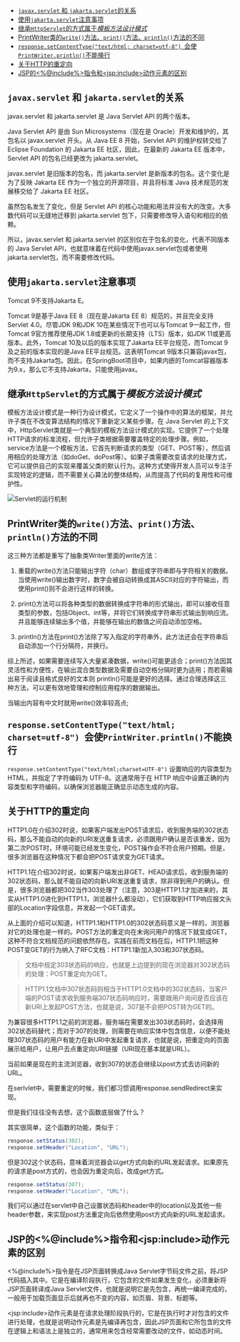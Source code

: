 - [`javax.servlet` 和 `jakarta.servlet`的关系](#javaxservlet-和-jakartaservlet的关系)
- [使用`jakarta.servlet`注意事项](#使用jakartaservlet注意事项)
- [继承`HttpServlet`的方式属于*模板方法设计模式*](#继承httpservlet的方式属于模板方法设计模式)
- [PrintWriter类的`write()`方法、`print()`方法、`println()`方法的不同](#printwriter类的write方法print方法println方法的不同)
- [`response.setContentType("text/html; charset=utf-8") `会使`PrintWriter.println()`不能换行](#responsesetcontenttypetexthtml-charsetutf-8-会使printwriterprintln不能换行)
- [关于HTTP的重定向](#关于http的重定向)
- [JSP的\<%@include%\>指令和\<jsp:include\>动作元素的区别](#jsp的include指令和jspinclude动作元素的区别)


## `javax.servlet` 和 `jakarta.servlet`的关系

javax.servlet 和 jakarta.servlet 是 Java Servlet API 的两个版本。

Java Servlet API 是由 Sun Microsystems（现在是 Oracle）开发和维护的，其包名以 javax.servlet 开头。从 Java EE 8 开始，Servlet API 的维护权转交给了 Eclipse Foundation 的 Jakarta EE 社区，因此，在最新的 Jakarta EE 版本中，Servlet API 的包名已经更改为 jakarta.servlet。

javax.servlet 是旧版本的包名，而 jakarta.servlet 是新版本的包名。这个变化是为了反映 Jakarta EE 作为一个独立的开源项目，并且将标准 Java 技术规范的发展移交给了 Jakarta EE 社区。

虽然包名发生了变化，但是 Servlet API 的核心功能和用法并没有大的改变。大多数代码可以无缝地迁移到 jakarta.servlet 包下，只需要修改导入语句和相应的依赖。

所以，javax.servlet 和 jakarta.servlet 的区别仅在于包名的变化，代表不同版本的 Java Servlet API，也就意味着在代码中使用javax.servlet包或者使用jakarta.servlet包，而不需要修改代码。

## 使用`jakarta.servlet`注意事项

Tomcat 9不支持Jakarta E。

Tomcat 9是基于Java EE 8（现在是Jakarta EE 8）规范的，并且完全支持Servlet 4.0。尽管JDK 9和JDK 10在某些情况下也可以与Tomcat 9一起工作，但Tomcat 9官方推荐使用JDK 1.8或更新的长期支持（LTS）版本，如JDK 11或更高版本。此外，Tomcat 10及以后的版本实现了Jakarta EE平台规范，而Tomcat 9及之前的版本实现的是Java EE平台规范。这表明Tomcat 9版本只兼容javax包，而不支持Jakarta包。因此，在SpringBoot项目中，如果内嵌的Tomcat容器版本为9.x，那么它不支持Jakarta，只能使用javax‌。



## 继承`HttpServlet`的方式属于*模板方法设计模式*

模板方法设计模式是一种行为设计模式，它定义了一个操作中的算法的框架，并允许子类在不改变算法结构的情况下重新定义某些步骤。在 Java Servlet 的上下文中，HttpServlet类就是一个典型的模板方法设计模式的实现。它提供了一个处理HTTP请求的标准流程，但允许子类根据需要覆盖特定的处理步骤。例如，service方法是一个模板方法，它首先判断请求的类型（GET、POST等），然后调用相应的处理方法（如doGet、doPost等）。如果子类需要改变请求的处理方式，它可以提供自己的实现来覆盖父类的默认行为。这种方式使得开发人员可以专注于实现特定的逻辑，而不需要关心算法的整体结构，从而提高了代码的复用性和可维护性‌。

![Servlet的运行机制](https://img.picgo.net/2024/09/11/Servletc3f4fa1bccc4fce0.jpg)

## PrintWriter类的`write()`方法、`print()`方法、`println()`方法的不同

这三种方法都是重写了抽象类Writer里面的write方法：

1. 重载的write()方法只能输出字符（char）数组或字符串即与字符相关的数据。当使用write()输出数字时，数字会被自动转换成其ASCII对应的字符输出，而使用print()则不会进行这样的转换。

2. print()方法可以将各种类型的数据转换成字符串的形式输出，即可以接收任意类型的参数，包括Object、int等，并将它们转换成字符串形式输出到响应流。并且能够连续输出多个值，并能够在输出的数值之间自动添加空格。

3. println()方法在print()方法除了写入指定的字符串外，此方法还会在字符串后自动添加一个行分隔符，并换行。

综上所述，如果需要连续写入大量紧凑数据，write()可能更适合；print()方法因其灵活性和方便性，在输出混合类型数据及需要自动空格分隔时更为适用；而若需输出易于阅读且格式良好的文本则 println()可能是更好的选择。通过合理选择这三种方法，可以更有效地管理和控制应用程序的数据输出。

当输出内容有中文时就用write()效率较高点; 



## `response.setContentType("text/html; charset=utf-8") `会使`PrintWriter.println()`不能换行

`response.setContentType("text/html;charset=UTF-8")` 设置响应的内容类型为 HTML，并指定了字符编码为 UTF-8。这通常用于在 HTTP 响应中设置正确的内容类型和字符编码，以确保浏览器能正确显示动态生成的内容。



## 关于HTTP的重定向

HTTP1.0在介绍302时说，如果客户端发出POST请求后，收到服务端的302状态码，那么不能自动的向新的URI发送重复请求，必须跟用户确认是否该重发，因为第二次POST时，环境可能已经发生变化，POST操作会不符合用户预期。但是，很多浏览器在这种情况下都会把POST请求变为GET请求。

HTTP1.1在介绍302时说，如果客户端发出非GET、HEAD请求后，收到服务端的302状态码，那么就不能自动的向新URI发送重复请求，除非得到用户的确认。但是，很多浏览器都把302当作303处理了（注意，303是HTTP1.1才加进来的，其实从HTTP1.0进化到HTTP1.1，浏览器什么都没动），它们获取到HTTP响应报文头部的Location字段信息，并发起一个GET请求。

 从上面的介绍可以知道，HTTP1.1和HTTP1.0的302状态码意义是一样的，浏览器对它的处理也是一样的。POST方法的重定向在未询问用户的情况下就变成GET，这种不符合文档规范的问题依然存在。实践在前而文档在后，HTTP1.1把这种POST变GET的行为纳入了RFC文档：HTTP1.1新加入303和307状态码。

> 文档中规定303状态码的响应，也就是上边提到的现在浏览器对302状态码的处理：POST重定向为GET。

> HTTP1.1文档中307状态码则相当于HTTP1.0文档中的302状态码，当客户端的POST请求收到服务端307状态码响应时，需要跟用户询问是否应该在新URI上发起POST方法，也就是说，307是不会把POST转为GET的。

为兼容很多HTTP1.1之前的浏览器，服务端在需要发出303状态码时，会选择用302状态码替代；而对于307的处理，则需要在响应实体中包含信息，以便不能处理307状态码的用户有能力在新URI中发起重复请求，也就是说，把重定向的页面展示给用户，让用户去点重定向URI链接（URI现在基本就是URL）。

当前如果是现在的主流浏览器，收到307的状态会继续以post方式去访问新的URL。

在serlvlet中，需要重定的时候，我们都习惯调用response.sendRedirect来实现。

但是我们往往没有去想，这个函数底层做了什么？

其实很简单，这个函数的功能，类似于：

```java
response.setStatus(302);  
response.setHeader("Location", "URL");
```

但是302这个状态码，意味着浏览器会以get方式向新的URL发起请求。如果原先的请求是post方式的，也会因为重定向后，改成get方式。

```java
response.setStatus(307);  
response.setHeader("Location", "URL");  
```

我们可以通过在servlet中自己设置状态码和header中的location以及其他一些header参数，来实现post方法重定向后依然使用post方式向新的URL发起请求。



## JSP的\<%@include%>指令和\<jsp:include>动作元素的区别

\<%@include%>指令是在JSP页面转换成Java Servlet字节码文件之前，将JSP代码插入其中。它是在编译阶段执行，它包含的文件如果发生变化，必须重新将JSP页面转译成Java Servlet文件，也就是说明它是先包含，再统一编译完成的，一般用于加载页面显示后就再也不变的内容，如页眉、背景、标题等。

\<jsp:include>动作元素是在请求处理阶段执行的，它是在执行时才对包含的文件进行处理，也就是说明动作元素是先编译再包含，因此JSP页面和它所包含的文件在逻辑上和语法上是独立的，通常用来包含经常需要改动的文件，如动态时间。